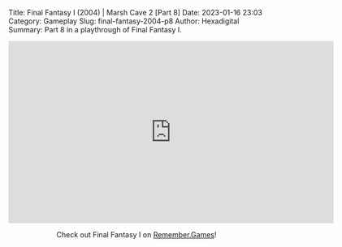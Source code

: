 Title: Final Fantasy I (2004) | Marsh Cave 2 [Part 8]
Date: 2023-01-16 23:03
Category: Gameplay
Slug: final-fantasy-2004-p8
Author: Hexadigital
Summary: Part 8 in a playthrough of Final Fantasy I.

<center><iframe src="https://www.youtube.com/embed/GIAK0gU4HMQ?feature=oembed" allow="accelerometer; autoplay; encrypted-media; gyroscope; picture-in-picture" width="640" height="360" frameborder="0"></iframe>

Check out Final Fantasy I on [Remember.Games](https://remember.games/game/6866/final-fantasy-i-ii-dawn-of-souls/)!</center>

